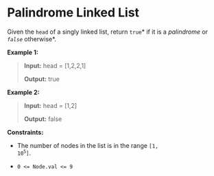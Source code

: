 # Palindrome Linked List

Given the <code>head</code> of a singly linked list, return <code>true</code>* if it is a *<span data-keyword="palindrome-sequence">*palindrome*</span>* or *<code>false</code>* otherwise*.


**Example 1:**
>
> **Input:** head = [1,2,2,1]
>
> **Output:** true

**Example 2:**
>
> **Input:** head = [1,2]
>
> **Output:** false


**Constraints:**

- The number of nodes in the list is in the range <code>[1, 10<sup>5</sup>]</code>.

- <code>0 &lt;= Node.val &lt;= 9</code>

